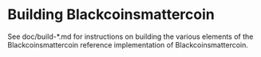 Building Blackcoinsmattercoin
================

See doc/build-*.md for instructions on building the various
elements of the Blackcoinsmattercoin reference implementation of Blackcoinsmattercoin.
